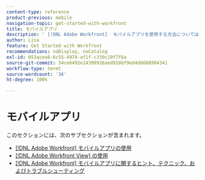 ```yaml
---
content-type: reference
product-previous: mobile
navigation-topic: get-started-with-workfront
title: モバイルアプリ
description: ' [!DNL Adobe Workfront]  モバイルアプリを使用する方法については、これらのエリアの記事を参照してください。'
author: Lisa
feature: Get Started with Workfront
recommendations: noDisplay, noCatalog
exl-id: 053acea8-6c55-4974-af1f-c339c19f7f6a
source-git-commit: 34ce6492e14399926aed910bf9ed4d8688904341
workflow-type: tm+mt
source-wordcount: '36'
ht-degree: 100%

---
```


# モバイルアプリ

このセクションには、次のサブセクションが含まれます。

* [ [!DNL Adobe Workfront]  モバイルアプリの使用](../../workfront-basics/mobile-apps/using-the-workfront-mobile-app/use-the-mobile-app.md)
* [ [!DNL Adobe Workfront View] の使用](../../workfront-basics/mobile-apps/using-workfront-view/use-workfront-view.md)
* [ [!DNL Adobe Workfront]  モバイルアプリに関するヒント、テクニック、およびトラブルシューティング](../../workfront-basics/mobile-apps/tips-tricks-and-troubleshooting/tips-tricks-and-troubleshooting-mobile.md)
